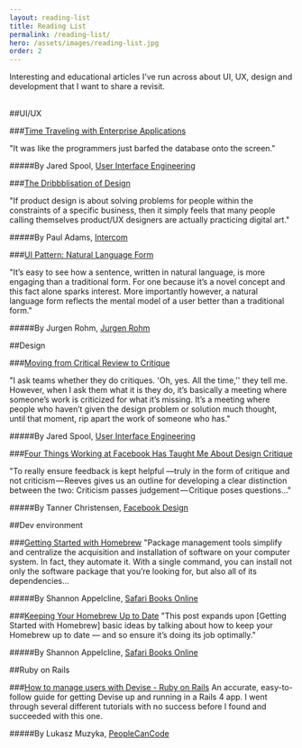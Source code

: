 ```yaml
---
layout: reading-list
title: Reading List
permalink: /reading-list/
hero: /assets/images/reading-list.jpg
order: 2
---
```


Interesting and educational articles I've run across about UI, UX, design and development that I want to share a revisit.
<br>
<br>

##UI/UX

###[Time Traveling with Enterprise Applications](https://medium.com/ux-immersion-interactions/time-traveling-with-enterprise-applications-5a6a8468f147#.g2orcmmoe "Time Traveling with Enterprise Applications")

"It was like the programmers just barfed the database onto the screen."

#####By Jared Spool, [User Interface Engineering](https://www.uie.com/ "User Interface Engineering")


###[The Dribbblisation of Design](https://blog.intercom.io/the-dribbblisation-of-design/ "The Dribbblisation of Design")

"If product design is about solving problems for people within the constraints of a specific business, then it simply feels that many people calling themselves product/UX designers are actually practicing digital art."

#####By Paul Adams, [Intercom](https://www.intercom.io/ "Intercom")


###[UI Pattern: Natural Language Form](http://www.jroehm.com/2014/01/ui-pattern-natural-language-form/ "UI Pattern: Natural Language Form")

"It’s easy to see how a sentence, written in natural language, is more engaging than a traditional form. For one because it’s a novel concept and this fact alone sparks interest. More importantly however, a natural language form reflects the mental model of a user better than a traditional form."

#####By Jurgen Rohm, [Jurgen Rohm](http://www.jroehm.com/ "Jurgen Rohm")



##Design

###[Moving from Critical Review to Critique](https://www.uie.com/brainsparks/2011/10/27/moving-from-critical-review-to-critique/ "Moving from Critical Review to Critique")

"I ask teams whether they do critiques. 'Oh, yes. All the time,'' they tell me. However, when I ask them what it is they do, it’s basically a meeting where someone’s work is criticized for what it’s missing. It’s a meeting where people who haven’t given the design problem or solution much thought, until that moment, rip apart the work of someone who has."

#####By Jared Spool, [User Interface Engineering](https://www.uie.com/ "User Interface Engineering")


###[Four Things Working at Facebook Has Taught Me About Design Critique](https://medium.com/facebook-design/critique-is-an-important-part-of-any-design-process-whether-you-work-as-part-of-a-team-or-solo-ef3dcb299ce3#.44yuxt3mv "Four Things Working at Facebook Has Taught Me About Design Critique")

"To really ensure feedback is kept helpful —truly in the form of critique and not criticism — Reeves gives us an outline for developing a clear distinction between the two: Criticism passes judgement — Critique poses questions..."

#####By Tanner Christensen, [Facebook Design](https://medium.com/facebook-design "Facebook Design")




##Dev environment

###[Getting Started with Homebrew](https://www.safaribooksonline.com/blog/2014/03/03/homebrew/ "Getting Started with Homebrew")
"Package management tools simplify and centralize the acquisition and installation of software on your computer system. In fact, they automate it. With a single command, you can install not only the software package that you’re looking for, but also all of its dependencies...

#####By Shannon Appelcline, [Safari Books Online](https://www.safaribooksonline.com/blog/ "Safari Books Online")


###[Keeping Your Homebrew Up to Date](https://www.safaribooksonline.com/blog/2014/03/18/keeping-homebrew-date/ "Keeping Your Homebrew Up to Date")
"This post expands upon [Getting Started with Homebrew] basic ideas by talking about how to keep your Homebrew up to date — and so ensure it’s doing its job optimally."

#####By Shannon Appelcline, [Safari Books Online](https://www.safaribooksonline.com/blog/ "Safari Books Online")



##Ruby on Rails

###[How to manage users with Devise - Ruby on Rails](http://www.peoplecancode.com/tutorials/how-to-manage-users-with-devise-ruby-on-rails "How to manage users with Devise - Ruby on Rails")
An accurate, easy-to-follow guide for getting Devise up and running in a Rails 4 app. I went through several different tutorials with no success before I found and succeeded with this one.

#####By Lukasz Muzyka, [PeopleCanCode](http://www.peoplecancode.com/ "PeopleCanCode")
